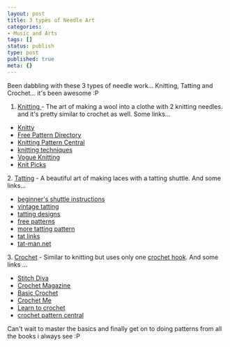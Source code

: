 ```yaml
---
layout: post
title: 3 types of Needle Art
categories:
- Music and Arts
tags: []
status: publish
type: post
published: true
meta: {}
---
```

Been dabbling with these 3 types of needle work... Knitting, Tatting and Crochet... it's been awesome :P

1. <a href="http://en.wikipedia.org/wiki/Knitting">Knitting </a>- The art of making a wool into a clothe with 2 knitting needles. and it's pretty similar to crochet as well. Some links...
<ul>
	<li><a href="http://www.knitty.com/ISSUEsummer07/index.html">Knitty</a></li>
	<li><a href="http://www.knittingpatterncentral.com/directory.php">Free Pattern Directory</a></li>
	<li><a href="http://www.knittingpatterncentral.com/">Knitting Pattern Central</a></li>
	<li><a href="http://www.dnt-inc.com/barhtmls/knittech.html">knitting techniques</a></li>
	<li><a href="http://www.vogueknitting.com/vkm/">Vogue Knitting</a></li>
	<li><a href="http://www.knitpicks.com/">Knit Picks</a></li>
</ul>
2. <a href="http://en.wikipedia.org/wiki/Tatting">Tatting</a> - A beautiful art of making laces with a tatting shuttle. And some links...
<ul>
	<li><a href="http://www.bellaonline.com/subjects/3888.asp">beginner's shuttle instructions</a></li>
	<li><a href="http://www.wcnet.org/~scwheels/">vintage tatting</a></li>
	<li><a href="http://www.gutenberg.org/etext/15147">tatting designs</a></li>
	<li><a href="http://www.bellaonline.com/subjects/3737.asp">free patterns</a></li>
	<li><a href="http://www.geocities.com/Heartland/5082/Patterns/index.html">more tatting pattern</a></li>
	<li><a href="http://lace.lacefairy.com/tatlinks.html">tat links</a></li>
	<li><a href="http://www.tat-man.net/">tat-man.net</a></li>
</ul>
3. <a href="http://en.wikipedia.org/wiki/Crochet">Crochet</a> - Similar to knitting but uses only one <a href="http://en.wikipedia.org/wiki/Crochet_hook">crochet hook</a>. And some links ...
<ul>
	<li><a href="http://www.stitchdiva.com/custom.aspx?id=53">Stitch Diva</a></li>
	<li><a href="http://www.crochetmagazine.com/">Crochet Magazine</a></li>
	<li><a href="http://www.learntoknit.com/instructions_cr.php3">Basic Crochet</a></li>
	<li><a href="http://www.crochetme.com/">Crochet Me</a></li>
	<li><a href="http://learntocrochet.lionbrand.com/">Learn to crochet</a></li>
	<li><a href="http://www.crochetpatterncentral.com/">crochet pattern central</a></li>
</ul>
Can't wait to master the basics and finally get on to doing patterns from all the books i always see :P
